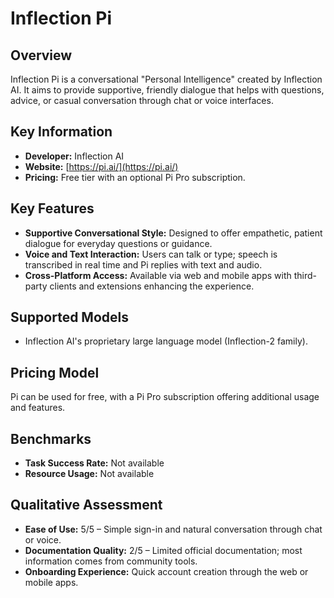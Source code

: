 # Inflection Pi

## Overview

Inflection Pi is a conversational "Personal Intelligence" created by Inflection AI. It aims to provide supportive, friendly dialogue that helps with questions, advice, or casual conversation through chat or voice interfaces.

## Key Information

- **Developer:** Inflection AI
- **Website:** [https://pi.ai/](https://pi.ai/)
- **Pricing:** Free tier with an optional Pi Pro subscription.

## Key Features

- **Supportive Conversational Style:** Designed to offer empathetic, patient dialogue for everyday questions or guidance.
- **Voice and Text Interaction:** Users can talk or type; speech is transcribed in real time and Pi replies with text and audio.
- **Cross-Platform Access:** Available via web and mobile apps with third-party clients and extensions enhancing the experience.

## Supported Models

- Inflection AI's proprietary large language model (Inflection-2 family).

## Pricing Model

Pi can be used for free, with a Pi Pro subscription offering additional usage and features.

## Benchmarks

- **Task Success Rate:** Not available
- **Resource Usage:** Not available

## Qualitative Assessment

- **Ease of Use:** 5/5 – Simple sign-in and natural conversation through chat or voice.
- **Documentation Quality:** 2/5 – Limited official documentation; most information comes from community tools.
- **Onboarding Experience:** Quick account creation through the web or mobile apps.

